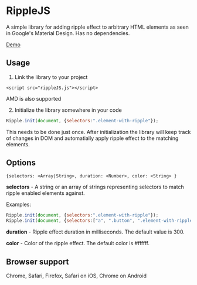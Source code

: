 # RippleJS
A simple library for adding ripple effect to arbitrary HTML elements as seen in Google's Material Design. Has no dependencies.

[Demo](http://htmlpreview.github.io/?https://raw.githubusercontent.com/armenbadalyan/ripplejs/master/examples/index.html)

## Usage

1. Link the library to your project
  
  `<script src="rippleJS.js"></script>`
  
  AMD is also supported
  
2. Initialize the library somewhere in your code
  
  ```javascript
  Ripple.init(document, {selectors:".element-with-ripple"});
  ```
  
  This needs to be done just once. After initialization the library will keep track of changes in DOM and automatially apply ripple effect to the matching elements.
  
## Options

   `
        {selectors: <Array|String>,
       duration: <Number>,
       color: <String>
       }
    `
  
  **selectors** - A string or an array of strings representing selectors to match ripple enabled elements against.
  
  Examples:
  ```javascript
  Ripple.init(document, {selectors:".element-with-ripple"});
  Ripple.init(document, {selectors:["a", ".button", ".element-with-ripple"]});
  ```
  **duration** - Ripple effect duration in milliseconds. The default value is 300.
  
  **color** - Color of the ripple effect. The default color is #ffffff.
  
## Browser support

Chrome, Safari, Firefox, Safari on iOS, Chrome on Android

